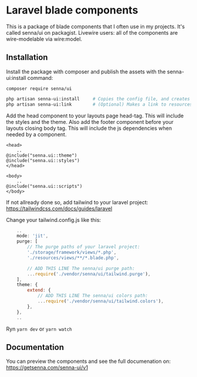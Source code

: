 # Laravel blade components

This is a package of blade components that I often use in my projects. It's called senna/ui on packagist. 
Livewire users: all of the components are wire-modelable via wire:model.

## Installation

Install the package with composer and publish the assets with the senna-ui:install command:

```
composer require senna/ui
```
```bash
php artisan senna-ui:install     # Copies the config file, and creates a symlinkt assets in public dir
php artisan senna-ui:link        # (Optional) Makes a link to resources/components/senna so that vscode "goto view" plugin can navigate to the component
```

Add the head component to your layouts page head-tag. This will include the styles and the theme. Also add the footer component before your layouts closing body tag. This will include the js dependencies when needed by a component.

```blade
<head>
    ..
@include("senna.ui::theme")
@include("senna.ui::styles")
</head>

<body>
    ..
@include("senna.ui::scripts")
</body>
```

If not allready done so, add tailwind to your laravel project:
https://tailwindcss.com/docs/guides/laravel

Change your tailwind.config.js like this:

```js
    ..
    mode: 'jit',
    purge: [
        // The purge paths of your laravel project:
        './storage/framework/views/*.php',
        './resources/views/**/*.blade.php',

        // ADD THIS LINE The senna/ui purge path:
        ...require('./vendor/senna/ui/tailwind.purge'),
    ],
    theme: {
        extend: {
            // ADD THIS LINE The senna/ui colors path:
            ...require('./vendor/senna/ui/tailwind.colors'),
        },
    },
    ..
```

Ryn ``yarn dev`` or ``yarn watch``

## Documentation

You can preview the components and see the full documenation on: https://getsenna.com/senna-ui/v1
